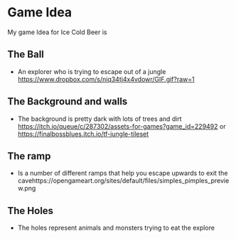 # Game Idea
My game Idea for Ice Cold Beer is 
## The Ball 
- An explorer who is trying to escape out of a jungle https://www.dropbox.com/s/niq34tj4x4vdowr/GIF.gif?raw=1
## The Background and walls
- The background is pretty dark with lots of trees and dirt https://itch.io/queue/c/287302/assets-for-games?game_id=229492 or https://finalbossblues.itch.io/tf-jungle-tileset
 ## The ramp 
- Is a number of different ramps that help you escape upwards to exit the cavehttps://opengameart.org/sites/default/files/simples_pimples_preview.png
## The Holes
- The holes represent animals and monsters trying to eat the explore
